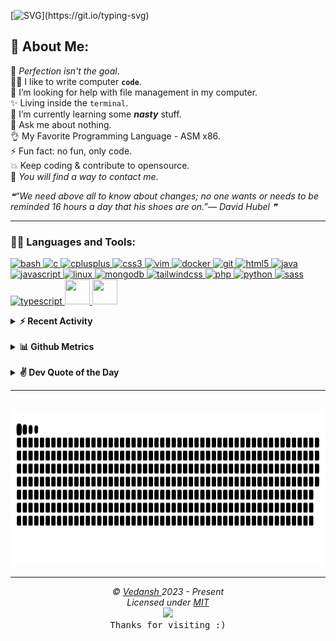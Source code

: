 <!-- Copyright by Vedansh (offensive-vk) 2022 - Present. All Rights Reserved. -->
[![SVG](https://readme-typing-svg.demolab.com?font=Fira+Code&size=50&duration=1500&pause=1000&color=20F77B&width=850&height=100&lines=Fine+,+Have+A+Look+Around;You'll+Find+Some+Cool+Stuff;Thank+you+for+being+here.)](https://git.io/typing-svg)

## 💫 About Me:
🔭 _Perfection isn't the goal_.<br>🧑‍💻 I like to write computer **`code`**.<br>🤝 I’m looking for help with file management in my computer.<br>✨ Living inside the `terminal`. <br>🌱 I’m currently learning some _**nasty**_ stuff. <br>💬 Ask me about nothing. <br> 👌 My Favorite Programming Language - ASM x86. <br>⚡ Fun fact: no fun, only code. <br> 💥 Keep coding & contribute to opensource. <br> 📧 _You will find a way to contact me_.

<!--STARTS_HERE_QUOTE_README-->
<i>❝“We need above all to know about changes; no one wants or needs to be reminded 16 hours a day that his shoes are on.”— David Hubel   ❞</i>
<!--ENDS_HERE_QUOTE_README-->

***
<h3 align="left" title="...and I'm happy to see you here :)">🧑‍💻 Languages and Tools: </h3>
    <p align="left"> 
        <a href="https://www.gnu.org/software/bash/" target="_blank" rel="noreferrer"> 
            <img src="https://cdn.jsdelivr.net/gh/offensive-vk/Icons@master/bash/bash-original.svg" alt="bash" width="40" height="40" /> </a>
        <a href="https://www.cprogramming.com/" target="_blank" rel="noreferrer"> 
            <img src="https://cdn.jsdelivr.net/gh/offensive-vk/Icons@master/c/c-original.svg" alt="c" width="40" height="40" /> </a> 
        <a href="https://www.w3schools.com/cpp/" target="_blank" rel="noreferrer"> 
            <img src="https://cdn.jsdelivr.net/gh/offensive-vk/Icons@master/cplusplus/cplusplus-original.svg" alt="cplusplus" width="40" height="40" /> </a> 
        <a href="https://www.w3schools.com/css/" target="_blank" rel="noreferrer"> 
            <img src="https://cdn.jsdelivr.net/gh/offensive-vk/Icons@master/css3/css3-original.svg" alt="css3" width="40" height="40" /> </a> 
        <a href="https://vim.org" target="_blank" rel="noreferrer">
            <img src="https://cdn.jsdelivr.net/gh/offensive-vk/Icons@master/vim/vim-original.svg" alt="vim" width="40" height="40" /> </a> 
        <a href="https://docker.com/" target="_blank" rel="noreferrer"> 
            <img src="https://cdn.jsdelivr.net/gh/offensive-vk/Icons@master/docker/docker-original.svg" alt="docker" width="40" height="40" /> </a>
        <a href="https://git-scm.com/" target="_blank" rel="noreferrer"> 
            <img src="https://www.vectorlogo.zone/logos/git-scm/git-scm-icon.svg" alt="git" width="40" height="40" /> </a> 
        <a href="https://www.w3.org/html/" target="_blank" rel="noreferrer"> 
            <img src="https://cdn.jsdelivr.net/gh/offensive-vk/Icons@master/html5/html5-original.svg" alt="html5" width="40" height="40" /> </a> 
        <a href="https://www.java.com" target="_blank" rel="noreferrer">
            <img src="https://cdn.jsdelivr.net/gh/offensive-vk/Icons@master/java/java-original.svg" alt="java" width="40" height="40" /> </a> 
        <a href="https://developer.mozilla.org/en-US/docs/Web/JavaScript" target="_blank" rel="noreferrer">
            <img src="https://cdn.jsdelivr.net/gh/offensive-vk/Icons@master/javascript/javascript-original.svg" alt="javascript" width="40" height="40" /> </a> 
        <a href="https://www.linux.org/" target="_blank" rel="noreferrer"> 
            <img src="https://cdn.jsdelivr.net/gh/offensive-vk/Icons@master/linux/linux-original.svg" alt="linux" width="40" height="40" /> </a> 
        <a href="https://www.mongodb.com/" target="_blank" rel="noreferrer"> 
            <img src="https://cdn.jsdelivr.net/gh/offensive-vk/Icons@master/mongodb/mongodb-original-wordmark.svg" alt="mongodb" width="40" height="40" /> </a> 
        <a href="https://www.tailwindcss.com/" target="_blank" rel="noreferrer"> 
            <img src="https://cdn.jsdelivr.net/gh/offensive-vk/Icons@master/tailwindcss/tailwindcss-original.svg" alt="tailwindcss" width="40" height="40" /> </a> 
        <a href="https://www.php.net" target="_blank" rel="noreferrer"> 
            <img src="https://cdn.jsdelivr.net/gh/offensive-vk/Icons@master/php/php-original.svg" alt="php" width="40" height="40" /> </a> 
        <a href="https://www.python.org" target="_blank" rel="noreferrer"> 
            <img src="https://cdn.jsdelivr.net/gh/offensive-vk/Icons@master/python/python-original.svg" alt="python" width="40" height="40" /> </a> 
        <a href="https://sass-lang.com" target="_blank" rel="noreferrer"> 
            <img src="https://cdn.jsdelivr.net/gh/offensive-vk/Icons@master/sass/sass-original.svg" alt="sass" width="40" height="40" /> </a> 
        <a href="https://www.typescriptlang.org/" target="_blank" rel="noreferrer"> 
            <img src="https://cdn.jsdelivr.net/gh/offensive-vk/Icons@master/typescript/typescript-plain.svg" alt="typescript" width="40" height="40" /> </a> 
        <a href="https://github.com/" target="_blank" rel="noreferrer">
            <img src="https://cdn.jsdelivr.net/gh/offensive-vk/Icons@master/github/github-original.svg" height="40" width="40" /> </a>
        <a href="https://npmjs.org/" target="_blank" rel="noreferrer">
            <img src="https://cdn.jsdelivr.net/gh/offensive-vk/Icons@master/npm/npm-original-wordmark.svg" height="40" width="40" /> </a>
    </p>

<details>
  <summary><b>⚡ Recent Activity</b></summary>
    <br>
    <p align="left">
        <a href="https://github.com/offensive-vk/">
            <img align='right' width=300 height=300 src="https://github-contribution-stats.vercel.app/api/?username=offensive-vk" alt='stats'>
        </a>
    </p>
<p align="left">
    
<!--START_SECTION:activity-->
1. 🎉 Merged PR [#8](https://github.com/offensive-vk/TypedScript/pull/8) in [offensive-vk/TypedScript](https://github.com/offensive-vk/TypedScript)
2. 💪 Opened PR [#8](https://github.com/offensive-vk/TypedScript/pull/8) in [offensive-vk/TypedScript](https://github.com/offensive-vk/TypedScript)
3. 🎉 Merged PR [#52](https://github.com/offensive-vk/Classics/pull/52) in [offensive-vk/Classics](https://github.com/offensive-vk/Classics)
4. 🎉 Merged PR [#51](https://github.com/offensive-vk/Classics/pull/51) in [offensive-vk/Classics](https://github.com/offensive-vk/Classics)
5. 🎉 Merged PR [#27](https://github.com/offensive-vk/AwesomeCloud/pull/27) in [offensive-vk/AwesomeCloud](https://github.com/offensive-vk/AwesomeCloud)
6. 🎉 Merged PR [#28](https://github.com/offensive-vk/override.ps1/pull/28) in [offensive-vk/override.ps1](https://github.com/offensive-vk/override.ps1)
7. ❌ Closed PR [#27](https://github.com/offensive-vk/override.ps1/pull/27) in [offensive-vk/override.ps1](https://github.com/offensive-vk/override.ps1)
8. 💪 Opened PR [#28](https://github.com/offensive-vk/override.ps1/pull/28) in [offensive-vk/override.ps1](https://github.com/offensive-vk/override.ps1)
9. 💪 Opened PR [#27](https://github.com/offensive-vk/override.ps1/pull/27) in [offensive-vk/override.ps1](https://github.com/offensive-vk/override.ps1)
10. 💪 Opened PR [#127](https://github.com/offensive-vk/UntilEverything/pull/127) in [offensive-vk/UntilEverything](https://github.com/offensive-vk/UntilEverything)
11. 🔒 Closed issue [#58](https://github.com/offensive-vk/UntilEverything/issues/58) in [offensive-vk/UntilEverything](https://github.com/offensive-vk/UntilEverything)
12. 🎉 Merged PR [#59](https://github.com/offensive-vk/UntilEverything/pull/59) in [offensive-vk/UntilEverything](https://github.com/offensive-vk/UntilEverything)
13. 🔒 Closed issue [#57](https://github.com/offensive-vk/UntilEverything/issues/57) in [offensive-vk/UntilEverything](https://github.com/offensive-vk/UntilEverything)
14. 🎉 Merged PR [#60](https://github.com/offensive-vk/UntilEverything/pull/60) in [offensive-vk/UntilEverything](https://github.com/offensive-vk/UntilEverything)
15. 🔒 Closed issue [#49](https://github.com/offensive-vk/UntilEverything/issues/49) in [offensive-vk/UntilEverything](https://github.com/offensive-vk/UntilEverything)
<!--END_SECTION:activity-->

</p>

***
➡️  **[Click Here To See More Activity](assets/RECENT.md)**
</details>

<br>
<details>
    <summary><b>📊 Github Metrics</b></summary>
    <img align="center" width=600 height=400 src="./profile-3d-contrib/profile-green-animate.svg" alt='metrics' />
</details>

<!--
![](https://github-readme-streak-stats.herokuapp.com/?user=offensive-vk&theme=shades-of-purple&hide_border=true) 
![](https://github-readme-stats.vercel.app/api/top-langs/?username=offensive-vk&theme=shades-of-purple&hide_border=true&include_all_commits=true&count_private=true&layout=compact)
-->

<br>
<details>
    <summary><b>✌️ Dev Quote of the Day</b></summary>
    <img align="center" src="https://quotes-github-readme.vercel.app/api?type=horizontal&theme=radical" alt='dev-quote' />
</details>

***

<br>
<div align="center">
    <img src="https://github.com/offensive-vk/offensive-vk/blob/master/assets/github-snake.svg" height=250 width=850 alt="snake" />
</div>

***

<p align="center">
  <i>&copy; <a href="https://github.com/offensive-vk/">Vedansh </a> 2023 - Present</i><br>
  <i>Licensed under <a href="https://mit-license.org/">MIT</a></i><br>
  <a href="https://github.com/npm-run-test"><img src="https://i.ibb.co/4KtpYxb/octocat-clean-mini.png" /></a><br>
  <kbd>Thanks for visiting :)</kbd>
</p>

<!-- Copyright by Vedansh (offensive-vk) 2022 - Present. All Rights Reserved. -->
